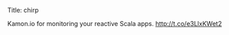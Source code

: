 Title: chirp

Kamon.io for monitoring your reactive Scala apps. <a href="http://t.co/e3LlxKWet2">http://t.co/e3LlxKWet2</a>
